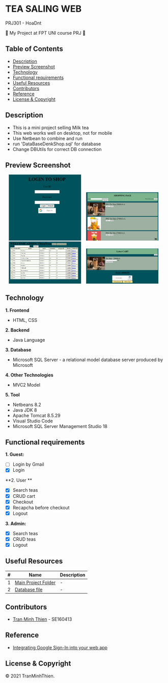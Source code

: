 # TEA SALING WEB
PRJ301 - HoaDnt

:wave: My Project at FPT UNI course PRJ :wave:

## Table of Contents
- [Description](#description)
- [Preview Screenshot](#preview-screenshot)
- [Technology](#technology)
- [Functional requirements](#functional-requirements)
- [Useful Resources](#useful-resources)
- [Contributors](#contributors)
- [Reference](#reference)
- [License & Copyright](#license--copyright)

## Description
- This is a mini project selling Milk tea
- This web works well on desktop, not for mobile
- Use Netbean to combine and run
- run 'DataBaseDenkShop.sql' for database
- Change DBUtils for correct DB connection

## Preview Screenshot

<div align="center">
  
  <img src="./Picture/1.png" alt="Home 1" width="45%"></img> &nbsp;&nbsp; 
  <img src="./Picture/4.png" alt="Search Page" width="45%"></img> &nbsp;&nbsp; 
  <img src="./Picture/2.png" alt="Admin Post List" width="45%"></img> &nbsp;&nbsp;
  <img src="./Picture/5.png" alt="Checkout" width="45%"></img> &nbsp;&nbsp;
  
</div>
  
## Technology
**1. Frontend**
  - HTML, CSS

**2. Backend**
  - Java Language

**3. Database**
  - Microsoft SQL Server - a relational model database server produced by Microsoft

**4. Other Technologies**
- MVC2 Model

**5. Tool**
  - Netbeans 8.2
  - Java JDK 8
  - Apache Tomcat 8.5.29
  - Visual Studio Code
  - Microsoft SQL Server Management Studio 18

## Functional requirements
**1. Guest:**
- [ ] Login by Gmail
- [x] Login

**2. User **
- [x] Search teas
- [x] CRUD cart
- [x] Checkout
- [x] Recapcha before checkout
- [x] Logout

**3. Admin:**
- [x] Search teas
- [x] CRUD teas
- [x] Logout

## Useful Resources

#| Name | Description
-| ---- | -----------
1| [Main Project Folder](https://github.com/Denkhotieu/Tea-Sale-Web/tree/main/DenkShop1) | -
2| [Database file](https://github.com/Denkhotieu/Tea-Sale-Web/blob/main/DataBaseDenkShop.sql) | -


## Contributors
- [Tran Minh Thien](https://github.com/Denkhotieu) - SE160413 

## Reference

- [Integrating Google Sign-In into your web app]([http://www.kieutrongkhanh.net/2016/08/huong-dan-thuc-hien-chuc-nang-login-vao.html](https://developers.google.com/identity/sign-in/web/sign-in))

## License & Copyright
&copy; 2021 TranMinhThien.
